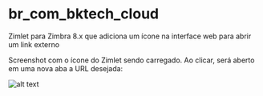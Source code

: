 # br_com_bktech_cloud
Zimlet para Zimbra 8.x que adiciona um ícone na interface web para abrir um link externo

Screenshot com o ícone do Zimlet sendo carregado. Ao clicar, será aberto em uma nova aba a URL desejada:


![alt text](https://github.com/BktechBrazil/zimbra-util/raw/master/zimlet_example.jpg)
